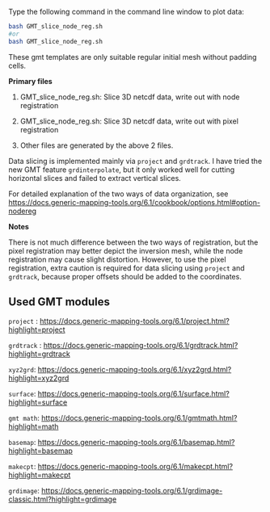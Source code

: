 Type the following command in the command line window to plot data:

````bash
bash GMT_slice_node_reg.sh
#or
bash GMT_slice_node_reg.sh
````



These gmt templates are only suitable regular initial mesh without padding cells.

**Primary files**

1. GMT_slice_node_reg.sh: Slice 3D netcdf data, write out with node registration

2. GMT_slice_node_reg.sh: Slice 3D netcdf data, write out with pixel registration
3. Other files are generated by the above 2 files.

Data slicing is implemented mainly via `project` and `grdtrack`. I have tried the new GMT feature `grdinterpolate`, but it only worked well for cutting horizontal slices and failed to extract vertical slices.



For detailed explanation of the two ways of data organization, see https://docs.generic-mapping-tools.org/6.1/cookbook/options.html#option-nodereg

**Notes**

There is not much difference between the two ways of registration, but the pixel registration may better depict the inversion mesh, while the node registration may cause slight distortion. However, to use the pixel registration, extra caution is required for data slicing using `project` and `grdtrack`, because proper offsets should be added to the coordinates.



## Used GMT modules

`project` : https://docs.generic-mapping-tools.org/6.1/project.html?highlight=project

`grdtrack` : https://docs.generic-mapping-tools.org/6.1/grdtrack.html?highlight=grdtrack

`xyz2grd`: https://docs.generic-mapping-tools.org/6.1/xyz2grd.html?highlight=xyz2grd

`surface`: https://docs.generic-mapping-tools.org/6.1/surface.html?highlight=surface

`gmt math`: https://docs.generic-mapping-tools.org/6.1/gmtmath.html?highlight=math

`basemap`: https://docs.generic-mapping-tools.org/6.1/basemap.html?highlight=basemap

`makecpt`: https://docs.generic-mapping-tools.org/6.1/makecpt.html?highlight=makecpt

`grdimage`: https://docs.generic-mapping-tools.org/6.1/grdimage-classic.html?highlight=grdimage



